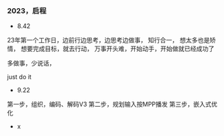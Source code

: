 ### 2023，启程

- 8.42

23年第一个工作日，边前行边思考，边思考边做事，
知行合一，
想太多也是矫情，
想要完成目标，就去行动，
万事开头难，开始动手，开始做就已经成功了

多做事，少说话，

just do it

- 9.22

第一步，组织，编码、解码V3
第二步，规划输入按MPP播发
第三步，嵌入式优化

- x